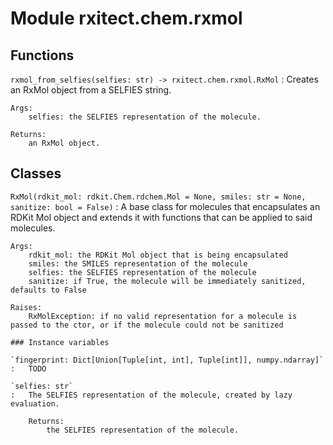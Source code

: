 Module rxitect.chem.rxmol
=========================

Functions
---------

    
`rxmol_from_selfies(selfies: str) ‑> rxitect.chem.rxmol.RxMol`
:   Creates an RxMol object from a SELFIES string.
    
    Args:
        selfies: the SELFIES representation of the molecule.
    
    Returns:
        an RxMol object.

Classes
-------

`RxMol(rdkit_mol: rdkit.Chem.rdchem.Mol = None, smiles: str = None, sanitize: bool = False)`
:   A base class for molecules that encapsulates an RDKit Mol object and
    extends it with functions that can be applied to said molecules.
    
    Args:
        rdkit_mol: the RDKit Mol object that is being encapsulated
        smiles: the SMILES representation of the molecule
        selfies: the SELFIES representation of the molecule
        sanitize: if True, the molecule will be immediately sanitized, defaults to False
    
    Raises:
        RxMolException: if no valid representation for a molecule is passed to the ctor, or if the molecule could not be sanitized

    ### Instance variables

    `fingerprint: Dict[Union[Tuple[int, int], Tuple[int]], numpy.ndarray]`
    :   TODO

    `selfies: str`
    :   The SELFIES representation of the molecule, created by lazy evaluation.
        
        Returns:
            the SELFIES representation of the molecule.